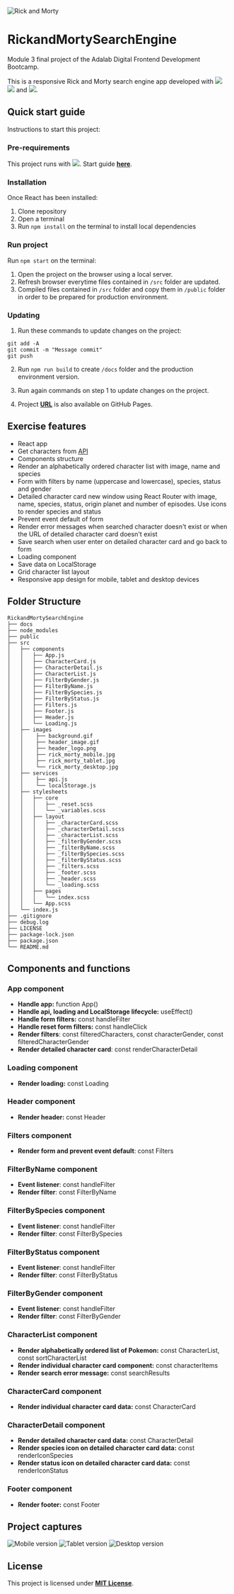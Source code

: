 ![Rick and Morty](https://static1.squarespace.com/static/59bc0ff818b27dff8196865f/59bc14ae37c581cd2123f9cb/59e6d3471f318d351356ec16/1508299598333/rick-and-morty-season-3.jpg?format=1500w)

# **RickandMortySearchEngine**

Module 3 final project of the Adalab Digital Frontend Development Bootcamp.

This is a responsive Rick and Morty search engine app developed with [<img src = "https://img.shields.io/badge/-HTML5-E34F26?style=flat&logo=html5&logoColor=white">](https://html.spec.whatwg.org/) [<img src = "https://img.shields.io/badge/-CSS3-1572B6?style=flat&logo=css3&logoColor=white">](https://www.w3.org/Style/CSS/) and [<img src = "https://img.shields.io/badge/-React-61DAFB?style=flat&logo=react&logoColor=black">](https://es.reactjs.org/).

## **Quick start guide**

Instructions to start this project:

### **Pre-requirements**

This project runs with [<img src = "https://img.shields.io/badge/-React-61DAFB?style=flat&logo=react&logoColor=black">](https://es.reactjs.org/). Start guide [**here**](https://github.com/facebook/create-react-app).

### **Installation**

Once React has been installed:

1. Clone repository
2. Open a terminal
3. Run `npm install` on the terminal to install local dependencies

### **Run project**

Run `npm start` on the terminal:

1. Open the project on the browser using a local server.
2. Refresh browser everytime files contained in `/src` folder are updated.
3. Compiled files contained in `/src` folder and copy them in `/public` folder in order to be prepared for production environment.

### **Updating**

1. Run these commands to update changes on the project:

```
git add -A
git commit -m "Message commit"
git push
```

2. Run `npm run build` to create `/docs` folder and the production environment version.

3. Run again commands on step 1 to update changes on the project.

4. Project **[URL](https://anaguerraabaroa.github.io/RickandMortySearchEngine/#/)** is also available on GitHub Pages.

## **Exercise features**

- React app
- Get characters from [API](https://raw.githubusercontent.com/Adalab/rick-y-morty/master/data/rick-y-morty.json)
- Components structure
- Render an alphabetically ordered character list with image, name and species
- Form with filters by name (uppercase and lowercase), species, status and gender
- Detailed character card new window using React Router with image, name, species, status, origin planet and number of episodes. Use icons to render species and status
- Prevent event default of form
- Render error messages when searched character doesn't exist or when the URL of detailed character card doesn't exist
- Save search when user enter on detailed character card and go back to form
- Loading component
- Save data on LocalStorage
- Grid character list layout
- Responsive app design for mobile, tablet and desktop devices

## **Folder Structure**

```
RickandMortySearchEngine
├── docs
├── node_modules
├── public
├── src
│   ├── components
│   │   ├── App.js
│   │   ├── CharacterCard.js
│   │   ├── CharacterDetail.js
│   │   ├── CharacterList.js
│   │   ├── FilterByGender.js
│   │   ├── FilterByName.js
│   │   ├── FilterBySpecies.js
│   │   ├── FilterByStatus.js
│   │   ├── Filters.js
│   │   ├── Footer.js
│   │   ├── Header.js
│   │   └── Loading.js
│   ├── images
│   │    ├── background.gif
│   │    ├── header_image.gif
│   │    ├── header_logo.png
│   │    ├── rick_morty_mobile.jpg
│   │    ├── rick_morty_tablet.jpg
│   │    └── rick_morty_desktop.jpg
│   ├── services
│   │    ├── api.js
│   │    └── localStorage.js
│   ├── stylesheets
│   │   ├── core
│   │   │   ├── _reset.scss
│   │   │   └── _variables.scss
│   │   ├── layout
│   │   │   ├── _characterCard.scss
│   │   │   ├── _characterDetail.scss
│   │   │   ├── _characterList.scss
│   │   │   ├── _filterByGender.scss
│   │   │   ├── _filterByName.scss
│   │   │   ├── _filterBySpecies.scss
│   │   │   ├── _filterByStatus.scss
│   │   │   ├── _filters.scss
│   │   │   ├── _footer.scss
│   │   │   ├── _header.scss
│   │   │   └── _loading.scss
│   │   ├── pages
│   │   │   └── index.scss
│   │   └── App.scss
│   └── index.js
├── .gitignore
├── debug.log
├── LICENSE
├── package-lock.json
├── package.json
└── README.md
```

## **Components and functions**

### **App component**

- **Handle app:** function App()
- **Handle api, loading and LocalStorage lifecycle:** useEffect()
- **Handle form filters:** const handleFilter
- **Handle reset form filters:** const handleClick
- **Render filters**: const filteredCharacters, const characterGender, const filteredCharacterGender
- **Render detailed character card**: const renderCharacterDetail

### **Loading component**

- **Render loading:** const Loading

### **Header component**

- **Render header:** const Header

### **Filters component**

- **Render form and prevent event default**: const Filters

### **FilterByName component**

- **Event listener**: const handleFilter
- **Render filter**: const FilterByName

### **FilterBySpecies component**

- **Event listener**: const handleFilter
- **Render filter**: const FilterBySpecies

### **FilterByStatus component**

- **Event listener**: const handleFilter
- **Render filter**: const FilterByStatus

### **FilterByGender component**

- **Event listener**: const handleFilter
- **Render filter**: const FilterByGender

### **CharacterList component**

- **Render alphabetically ordered list of Pokemon:** const CharacterList, const sortCharacterList
- **Render individual character card component:** const characterItems
- **Render search error message:** const searchResults

### **CharacterCard component**

- **Render individual character card data:** const CharacterCard

### **CharacterDetail component**

- **Render detailed character card data:** const CharacterDetail
- **Render species icon on detailed character card data:** const renderIconSpecies
- **Render status icon on detailed character card data:** const renderIconStatus

### **Footer component**

- **Render footer:** const Footer

## **Project captures**

![Mobile version](./src/images/rick_morty_mobile.jpg) ![Tablet version](./src/images/rick_morty_tablet.jpg) ![Desktop version](./src/images/rick_morty_desktop.jpg)

## **License**

This project is licensed under [**MIT License**](https://spdx.org/licenses/MIT.html).
